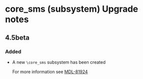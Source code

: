 # core_sms (subsystem) Upgrade notes

## 4.5beta

### Added

- A new `\core_sms` subsystem has been created

  For more information see [MDL-81924](https://tracker.moodle.org/browse/MDL-81924)
